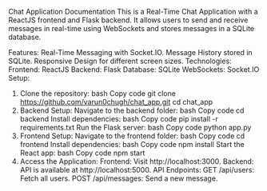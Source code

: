 
Chat Application Documentation
This is a Real-Time Chat Application with a ReactJS frontend and Flask backend. It allows users to send and receive messages in real-time using WebSockets and stores messages in a SQLite database.

Features:
Real-Time Messaging with Socket.IO.
Message History stored in SQLite.
Responsive Design for different screen sizes.
Technologies:
Frontend: ReactJS
Backend: Flask
Database: SQLite
WebSockets: Socket.IO
Setup:
1. Clone the repository:
bash
Copy code
git clone https://github.com/varun0chugh/chat_app.git
cd chat_app
2. Backend Setup:
Navigate to the backend folder:
bash
Copy code
cd backend
Install dependencies:
bash
Copy code
pip install -r requirements.txt
Run the Flask server:
bash
Copy code
python app.py
3. Frontend Setup:
Navigate to the frontend folder:
bash
Copy code
cd frontend
Install dependencies:
bash
Copy code
npm install
Start the React app:
bash
Copy code
npm start
4. Access the Application:
Frontend: Visit http://localhost:3000.
Backend: API is available at http://localhost:5000.
API Endpoints:
GET /api/users: Fetch all users.
POST /api/messages: Send a new message.

